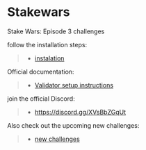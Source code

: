 # Stakewars
Stake Wars: Episode 3 challenges 

follow the installation steps:
>- [instalation](https://github.com/busaeri/StakeWars/blob/main/challenge001.md)

Official documentation:
>- [Validator setup instructions](https://github.com/near/stakewars-iii)

join the official Discord:
>- https://discord.gg/XVsBbZGqUt

Also check out the upcoming new challenges:
>- [ new challenges](https://github.com/near/stakewars-iii/blob/main/challenges/challenge-summary.md)
